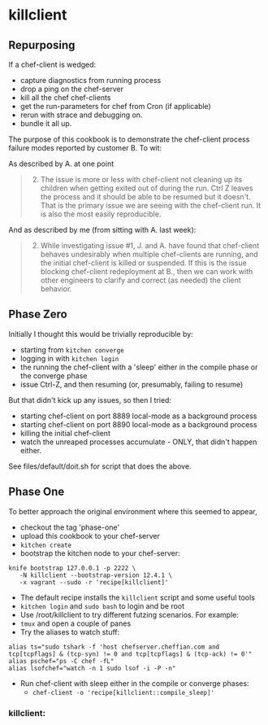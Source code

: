 # killclient

## Repurposing

If a chef-client is wedged:
- capture diagnostics from running process
- drop a ping on the chef-server
- kill all the chef chef-clients
- get the run-parameters for chef from Cron (if applicable)
- rerun with strace and debugging on.
- bundle it all up.


The purpose of this cookbook is to demonstrate the chef-client process failure modes reported by customer B.  To wit:

As described by A. at one point
> 2) The issue is more or less with chef-client not cleaning up its children when getting exited out of during the run. Ctrl Z leaves the process and it should be able to be resumed but it doesn't. That is the primary issue we are seeing with the chef-client run. It is also the most easily reproducible.


And as described by me (from sitting with A. last week):
> 2) While investigating issue #1, J. and A. have found that chef-client behaves undesirably when multiple chef-clients are running, and the initial chef-client is killed or suspended. If this is the issue blocking chef-client redeployment at B., then we can work with other engineers to clarify and correct (as needed) the client behavior.

## Phase Zero

Initially I thought this would be trivially reproducible by:
- starting from `kitchen converge`
- logging in with `kitchen login`
- the running the chef-client with a 'sleep' either in the compile phase or the converge phase
- issue Ctrl-Z, and then resuming (or, presumably, failing to resume)

But that didn't kick up any issues, so then I tried:
- starting chef-client on port 8889 local-mode as a background process
- starting chef-client on port 8890 local-mode as a background process
- killing the initial chef-client
- watch the unreaped processes accumulate - ONLY, that didn't happen either.

See files/default/doit.sh for script that does the above.

## Phase One

To better approach the original environment where this seemed to appear,
- checkout the tag 'phase-one'
- upload this cookbook to your chef-server
- `kitchen create`
- bootstrap the kitchen node to your chef-server:
```
knife bootstrap 127.0.0.1 -p 2222 \
   -N killclient --bootstrap-version 12.4.1 \
   -x vagrant --sudo -r 'recipe[killclient]'
```
  - The default recipe installs the `killclient` script and some useful tools
- `kitchen login` and `sudo bash` to login and be root
- Use /root/killclient to try different futzing scenarios. For example:
- `tmux` and open a couple of panes
- Try the aliases to watch stuff:
```
alias ts="sudo tshark -f 'host chefserver.cheffian.com and  tcp[tcpflags] & (tcp-syn) != 0 and tcp[tcpflags] & (tcp-ack) != 0'"
alias pschef="ps -C chef -fL"
alias lsofchef="watch -n 1 sudo lsof -i -P -n"
```
- Run chef-client with sleep either in the compile or converge phases:
  - `chef-client -o 'recipe[killclient::compile_sleep]'`

### killclient:
